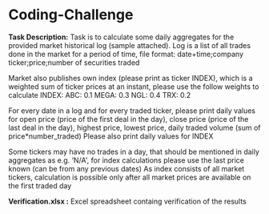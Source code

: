 # Coding-Challenge

**Task Description:** Task is to calculate some daily aggregates for the provided market historical log (sample attached). Log is a list of all trades done in the market for a period of time, file format: date+time;company ticker;price;number of securities traded

Market also publishes own index (please print as ticker INDEX), which is a weighted sum of ticker prices at an instant, please use the follow weights  to calculate INDEX: ABC: 0.1 MEGA: 0.3 NGL: 0.4 TRX: 0.2

For every date in a log and for every traded ticker, please print daily values for open price (price of the first deal in the day), close price (price of the last deal in the day), highest price, lowest price, daily traded volume (sum of price*number_traded)   Please also print daily values for INDEX

Some tickers may have no trades in a day, that should be mentioned in daily aggregates as e.g. ‘N/A', for index calculations please use the last price known (can be from any previous dates) As index consists of all market tickers, calculation is possible only after all market prices are available on the first traded day

**Verification.xlsx :** Excel spreadsheet containg verification of the results

